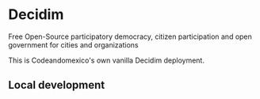 # Decidim

Free Open-Source participatory democracy, citizen participation and open
government for cities and organizations

This is Codeandomexico's own vanilla Decidim deployment.

## Local development
